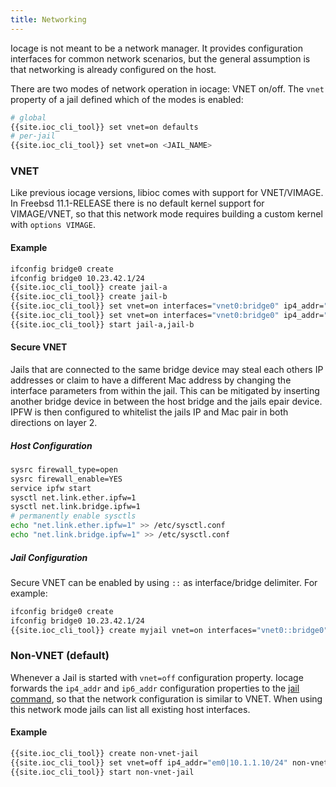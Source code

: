 ```yaml
---
title: Networking
---
```

Iocage is not meant to be a network manager.
It provides configuration interfaces for common network scenarios, but the general assumption is that networking is already configured on the host.

There are two modes of network operation in iocage: VNET on/off.
The `vnet` property of a jail defined which of the modes is enabled:

```sh
# global
{{site.ioc_cli_tool}} set vnet=on defaults
# per-jail
{{site.ioc_cli_tool}} set vnet=on <JAIL_NAME>
```

### VNET

Like previous iocage versions, libioc comes with support for VNET/VIMAGE.
In Freebsd 11.1-RELEASE there is no default kernel support for VIMAGE/VNET, so that this network mode requires building a custom kernel with `options VIMAGE`.

#### Example

```sh
ifconfig bridge0 create
ifconfig bridge0 10.23.42.1/24
{{site.ioc_cli_tool}} create jail-a
{{site.ioc_cli_tool}} create jail-b
{{site.ioc_cli_tool}} set vnet=on interfaces="vnet0:bridge0" ip4_addr="vnet0|10.23.42.2/24" defaultrouter="10.23.42.1" jail-a
{{site.ioc_cli_tool}} set vnet=on interfaces="vnet0:bridge0" ip4_addr="vnet0|10.23.42.3/24" defaultrouter="10.23.42.1" jail-b
{{site.ioc_cli_tool}} start jail-a,jail-b
```

#### Secure VNET

Jails that are connected to the same bridge device may steal each others IP addresses or claim to have a different Mac address by changing the interface parameters from within the jail.
This can be mitigated by inserting another bridge device in between the host bridge and the jails epair device.
IPFW is then configured to whitelist the jails IP and Mac pair in both directions on layer 2.

##### Host Configuration

```sh
sysrc firewall_type=open
sysrc firewall_enable=YES
service ipfw start
sysctl net.link.ether.ipfw=1
sysctl net.link.bridge.ipfw=1
# permanently enable sysctls
echo "net.link.ether.ipfw=1" >> /etc/sysctl.conf
echo "net.link.bridge.ipfw=1" >> /etc/sysctl.conf
```

##### Jail Configuration

Secure VNET can be enabled by using `::` as interface/bridge delimiter. For example:

```sh
ifconfig bridge0 create
ifconfig bridge0 10.23.42.1/24
{{site.ioc_cli_tool}} create myjail vnet=on interfaces="vnet0::bridge0" ip4_addr="vnet0|10.23.42.2/24" defaultrouter="10.23.42.1"
```

### Non-VNET (default)

Whenever a Jail is started with `vnet=off` configuration property.
Iocage forwards the `ip4_addr` and `ip6_addr` configuration properties to the [jail command](https://www.freebsd.org/cgi/man.cgi?jail), so that the network configuration is similar to VNET.
When using this network mode jails can list all existing host interfaces.

#### Example

```sh
{{site.ioc_cli_tool}} create non-vnet-jail
{{site.ioc_cli_tool}} set vnet=off ip4_addr="em0|10.1.1.10/24" non-vnet-jail
{{site.ioc_cli_tool}} start non-vnet-jail
```
